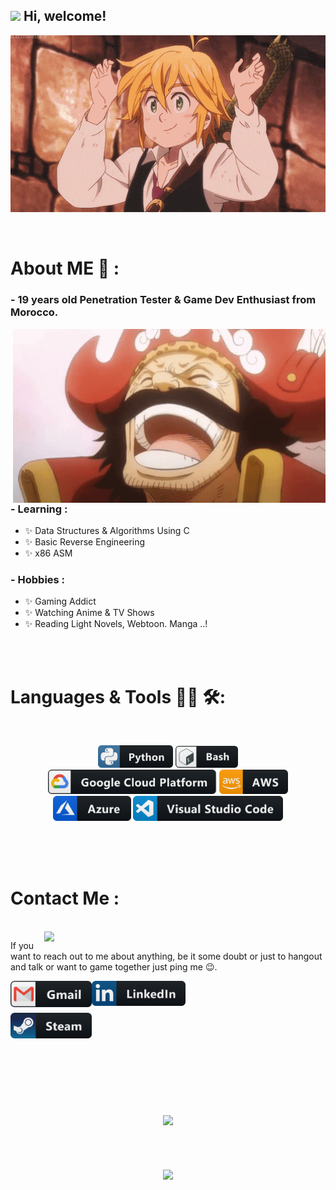 <h2> <img src="https://emojis.slackmojis.com/emojis/images/1588315024/8823/hyperkitty.gif?1588315024" width="30" /> Hi, welcome! </h2>

<div align="center">
<img hight="300" width="700" alt="GIF" align="center" src="/assets/208593.gif">
</div>

</br>
</br>


# About ME 💬 :

### - 19 years  old Penetration Tester & Game Dev Enthusiast from Morocco.

<img hight="400" width="500" alt="GIF" align="right" src="/assets/1936.gif">

### - Learning :
- ✨ Data Structures & Algorithms Using C
- ✨ Basic Reverse Engineering
- ✨ x86 ASM

### - Hobbies : 
- ✨ Gaming Addict
- ✨ Watching Anime & TV Shows
- ✨ Reading Light Novels, Webtoon. Manga ..!

</br>
</br>

# Languages & Tools 👨‍💻 🛠:
</br>

<p align="center">

<!-- For more icons please follow  https://github.com/MikeCodesDotNET/ColoredBadges -->
<img src="/assets/icons/python.png" alt="python" width="120" hight="50">
<img src="/assets/icons/bash.png" alt="bash" width="100" hight="50">
</br>
<img src="/assets/icons/google_cloud_platform.png" alt="google_cloud_platform" width="270" hight="50">
<img src="/assets/icons/aws.png" alt="aws" width="110" hight="50">
<img src="/assets/icons/azure.png" alt="azure" width="125" hight="50">
<img src="/assets/icons/visualstudio_code.png" alt="visualstudio_code" width="240" hight="50">
</p>
</br>
</br>
</br>



# Contact Me :

<p>
 </br>


<img hight="320" width="450" align="right" id="GIF" src="https://64.media.tumblr.com/fa23e5a72c70a10b8256ec5ab4818bb8/1889dc045515689f-d7/s540x810/fa5533ff463345d332b818c6fc85ef389ee9143b.gifv">


If you want to reach out to me about anything, be it some doubt or just to hangout and talk or want to game together just ping me 😉.

<a href="mailto:d4wan5564x@gmail.com">
 <img align="left" alt="Gmail" width="130" hight="100" src="/assets/icons/gmail.png" />
</a>
<a href="https://ma.linkedin.com/in/hamza-mouhibe-861776252/">
  <img align="left" alt="Linkedin" width="150" hight="100" src="/assets/icons/linkedin.png" />
</br>
</br>
</br>
</a>
<a href="https://steamcommunity.com/profiles/76561198879941703/">
  <img align="left" alt="Steam" width="130" hight="100" src="/assets/icons/steam.png" />
</a>
 </p>

</br>
</br>
</br>
</br>
</br>
</br>
</br>
</br>


<p align="center" >  
  <a href="https://github.com/anuraghazra/github-readme-stats"> 
<img  src="https://github-readme-stats.vercel.app/api?username=iTsLhaj&&show_icons=true&layout=Gradient&theme=midnight-purple"/>

</br>
</br>
</br>
</br>
</br>

<img  src="https://github-readme-stats.vercel.app/api/top-langs/?username=iTsLhaj&layout=Gradient&theme=midnight-purple"/>
  </a>
  </p>

[//]: <> (how can i help u ? :: iiTsLhaj@proton.me)
[//]: <> (~~)

